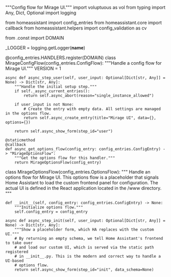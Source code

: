 
"""Config flow for Mirage UI."""
import voluptuous as vol
from typing import Any, Dict, Optional
import logging

from homeassistant import config_entries
from homeassistant.core import callback
from homeassistant.helpers import config_validation as cv

from .const import DOMAIN

_LOGGER = logging.getLogger(__name__)

@config_entries.HANDLERS.register(DOMAIN)
class MirageConfigFlow(config_entries.ConfigFlow):
    """Handle a config flow for Mirage UI."""
    VERSION = 1

    async def async_step_user(self, user_input: Optional[Dict[str, Any]] = None) -> Dict[str, Any]:
        """Handle the initial setup step."""
        if self._async_current_entries():
            return self.async_abort(reason="single_instance_allowed")

        if user_input is not None:
            # Create the entry with empty data. All settings are managed in the options flow.
            return self.async_create_entry(title="Mirage UI", data={}, options={})

        return self.async_show_form(step_id="user")

    @staticmethod
    @callback
    def async_get_options_flow(config_entry: config_entries.ConfigEntry) -> "MirageOptionsFlow":
        """Get the options flow for this handler."""
        return MirageOptionsFlow(config_entry)


class MirageOptionsFlow(config_entries.OptionsFlow):
    """
    Handle an options flow for Mirage UI.
    This options flow is a placeholder that signals Home Assistant to load the
    custom frontend panel for configuration. The actual UI is defined in the
    React application located in the /www directory.
    """

    def __init__(self, config_entry: config_entries.ConfigEntry) -> None:
        """Initialize options flow."""
        self.config_entry = config_entry

    async def async_step_init(self, user_input: Optional[Dict[str, Any]] = None) -> Dict[str, Any]:
        """Show a placeholder form, which HA replaces with the custom UI."""
        # By returning an empty schema, we tell Home Assistant's frontend to take over
        # and load our custom UI, which is served via the static path registered
        # in __init__.py. This is the modern and correct way to handle a UI-based
        # options flow.
        return self.async_show_form(step_id="init", data_schema=None)